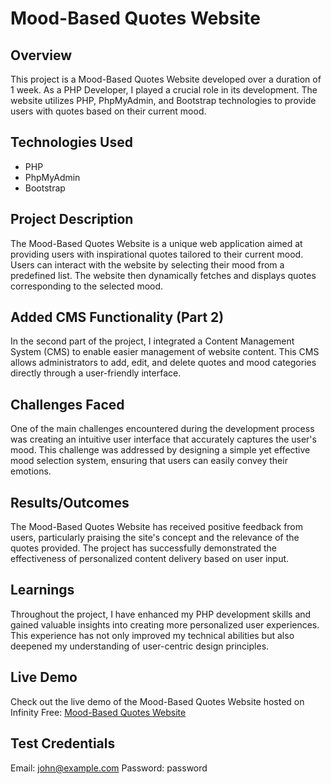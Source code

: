 # Mood-Based Quotes Website

## Overview
This project is a Mood-Based Quotes Website developed over a duration of 1 week. As a PHP Developer, I played a crucial role in its development. The website utilizes PHP, PhpMyAdmin, and Bootstrap technologies to provide users with quotes based on their current mood.

## Technologies Used
- PHP
- PhpMyAdmin
- Bootstrap

## Project Description
The Mood-Based Quotes Website is a unique web application aimed at providing users with inspirational quotes tailored to their current mood. Users can interact with the website by selecting their mood from a predefined list. The website then dynamically fetches and displays quotes corresponding to the selected mood.

## Added CMS Functionality (Part 2)
In the second part of the project, I integrated a Content Management System (CMS) to enable easier management of website content. This CMS allows administrators to add, edit, and delete quotes and mood categories directly through a user-friendly interface.

## Challenges Faced
One of the main challenges encountered during the development process was creating an intuitive user interface that accurately captures the user's mood. This challenge was addressed by designing a simple yet effective mood selection system, ensuring that users can easily convey their emotions.

## Results/Outcomes
The Mood-Based Quotes Website has received positive feedback from users, particularly praising the site's concept and the relevance of the quotes provided. The project has successfully demonstrated the effectiveness of personalized content delivery based on user input.

## Learnings
Throughout the project, I have enhanced my PHP development skills and gained valuable insights into creating more personalized user experiences. This experience has not only improved my technical abilities but also deepened my understanding of user-centric design principles.

## Live Demo
Check out the live demo of the Mood-Based Quotes Website hosted on Infinity Free: [Mood-Based Quotes Website](http://n01607913.free.nf/PHP-Assignment2/)

## Test Credentials
Email: john@example.com
Password: password
